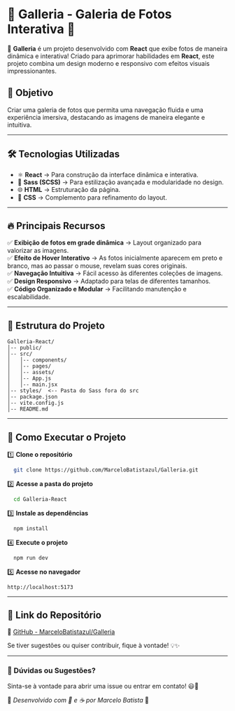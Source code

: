 # 🌟 Galleria - Galeria de Fotos Interativa 📸

🚀 **Galleria** é um projeto desenvolvido com **React** que exibe fotos de maneira dinâmica e interativa! Criado para aprimorar habilidades em **React**, este projeto combina um design moderno e responsivo com efeitos visuais impressionantes.

## 🎯 Objetivo
Criar uma galeria de fotos que permita uma navegação fluida e uma experiência imersiva, destacando as imagens de maneira elegante e intuitiva.

---

## 🛠️ Tecnologias Utilizadas

- ⚛ **React** → Para construção da interface dinâmica e interativa.
- 🎨 **Sass (SCSS)** → Para estilização avançada e modularidade no design.
- 🌐 **HTML** → Estruturação da página.
- 💅 **CSS** → Complemento para refinamento do layout.

---

## 🔥 Principais Recursos

✅ **Exibição de fotos em grade dinâmica** → Layout organizado para valorizar as imagens.  
✅ **Efeito de Hover Interativo** → As fotos inicialmente aparecem em preto e branco, mas ao passar o mouse, revelam suas cores originais.  
✅ **Navegação Intuitiva** → Fácil acesso às diferentes coleções de imagens.  
✅ **Design Responsivo** → Adaptado para telas de diferentes tamanhos.  
✅ **Código Organizado e Modular** → Facilitando manutenção e escalabilidade.  

---

## 📂 Estrutura do Projeto

```
Galleria-React/
│-- public/
│-- src/
│   │-- components/
│   │-- pages/
│   │-- assets/
│   │-- App.js
│   │-- main.jsx
│-- styles/  <-- Pasta do Sass fora do src
│-- package.json
│-- vite.config.js
│-- README.md
```

---

## 🚀 Como Executar o Projeto

1️⃣ **Clone o repositório**
```sh
  git clone https://github.com/MarceloBatistazul/Galleria.git
```

2️⃣ **Acesse a pasta do projeto**
```sh
  cd Galleria-React
```

3️⃣ **Instale as dependências**
```sh
  npm install
```

4️⃣ **Execute o projeto**
```sh
  npm run dev
```

5️⃣ **Acesse no navegador**
```
http://localhost:5173
```

---

## 🔗 Link do Repositório
📌 [GitHub - MarceloBatistazul/Galleria](https://github.com/MarceloBatistazul/Galleria)

Se tiver sugestões ou quiser contribuir, fique à vontade! 💡✨

---

### 💬 Dúvidas ou Sugestões?
Sinta-se à vontade para abrir uma issue ou entrar em contato! 😃📩

📌 _Desenvolvido com 💙 e ☕ por Marcelo Batista_ 🚀


